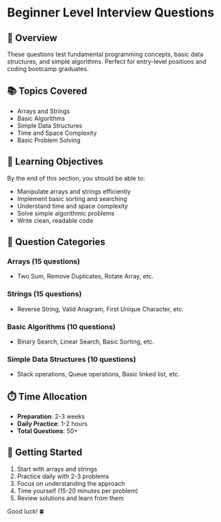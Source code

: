 # Beginner Level Interview Questions

## 🎯 Overview
These questions test fundamental programming concepts, basic data structures, and simple algorithms. Perfect for entry-level positions and coding bootcamp graduates.

## 📚 Topics Covered
- Arrays and Strings
- Basic Algorithms
- Simple Data Structures
- Time and Space Complexity
- Basic Problem Solving

## 🎯 Learning Objectives
By the end of this section, you should be able to:
- Manipulate arrays and strings efficiently
- Implement basic sorting and searching
- Understand time and space complexity
- Solve simple algorithmic problems
- Write clean, readable code

## 📝 Question Categories

### Arrays (15 questions)
- Two Sum, Remove Duplicates, Rotate Array, etc.

### Strings (15 questions)  
- Reverse String, Valid Anagram, First Unique Character, etc.

### Basic Algorithms (10 questions)
- Binary Search, Linear Search, Basic Sorting, etc.

### Simple Data Structures (10 questions)
- Stack operations, Queue operations, Basic linked list, etc.

## ⏱️ Time Allocation
- **Preparation**: 2-3 weeks
- **Daily Practice**: 1-2 hours
- **Total Questions**: 50+

## 🚀 Getting Started
1. Start with arrays and strings
2. Practice daily with 2-3 problems
3. Focus on understanding the approach
4. Time yourself (15-20 minutes per problem)
5. Review solutions and learn from them

Good luck! 🍀
